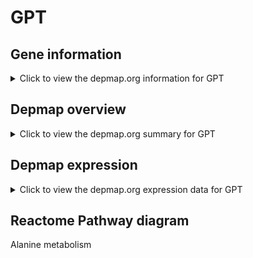 <h1>GPT</h1>

<h2>Gene information</h2>
<details>
  <summary>Click to view the depmap.org information for GPT</summary>
  <iframe src="https://depmap.org/portal/gene/GPT?tab=about" style="border:none;width:100%;height:800px"></iframe>
</details>

<h2>Depmap overview</h2>
<details>
  <summary>Click to view the depmap.org summary for GPT</summary>
  <iframe src="https://depmap.org/portal/gene/GPT?tab=overview" style="border:none;width:100%;height:800px"></iframe>
</details>

<h2>Depmap expression</h2>
<details>
  <summary>Click to view the depmap.org expression data for GPT</summary>
  <iframe src="https://depmap.org/portal/gene/GPT?tab=characterization" style="border:none;width:100%;height:800px"></iframe>
</details>



<h2>Reactome Pathway diagram</h2>
Alanine metabolism
<div id="diagramHolder"></div>

<script>
    //Creating the Reactome Diagram widget
    //Take into account a proxy needs to be set up in your server side pointing to www.reactome.org
    function onReactomeDiagramReady(){  //This function is automatically called when the widget code is ready to be used
        var diagram = Reactome.Diagram.create({
            "placeHolder" : "diagramHolder",
            "width" : 900,
            "height" : 500
        });

        //Initialising it to the "Hemostasis" pathway
        diagram.loadDiagram("R-HSA-8964540");

        //Adding different listeners

        diagram.onDiagramLoaded(function (loaded) {
            console.info("Loaded ", loaded);
            diagram.flagItems("BAD");
	    diagram.flagItems("Q92934");
            if (loaded == "R-HSA-8964540") diagram.selectItem("R-HSA-8964540");
        });

     }
</script>



